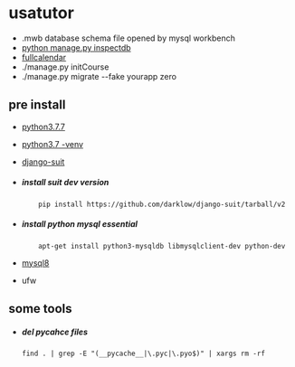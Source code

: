 # usatutor

- .mwb database schema file opened by mysql workbench
- [python manage.py inspectdb](https://docs.djangoproject.com/en/3.0/howto/legacy-databases/)
- [fullcalendar](https://fullcalendar.io/docs)
- ./manage.py initCourse
- ./manage.py migrate --fake yourapp zero

## pre install
- [python3.7.7](https://linuxize.com/post/how-to-install-python-3-7-on-ubuntu-18-04/)
- [python3.7 -venv](https://docs.python.org/3/library/venv.html)
- [django-suit](https://django-suit.readthedocs.io/en/v2/install.html)
- ##### install suit dev version
    ```shell script
        pip install https://github.com/darklow/django-suit/tarball/v2
    ```
 
- ##### install python mysql essential
    ```shell script
        apt-get install python3-mysqldb libmysqlclient-dev python-dev
    ```
- [mysql8](https://www.tecmint.com/install-mysql-8-in-ubuntu/)
- ufw

## some tools
- ##### del pycahce files
    ```shell script
    find . | grep -E "(__pycache__|\.pyc|\.pyo$)" | xargs rm -rf  
    ```


